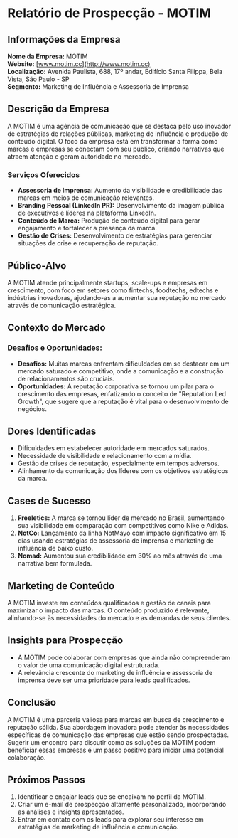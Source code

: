 # Relatório de Prospecção - MOTIM

## Informações da Empresa
**Nome da Empresa:** MOTIM  
**Website:** [www.motim.cc](http://www.motim.cc)  
**Localização:** Avenida Paulista, 688, 17º andar, Edifício Santa Filippa, Bela Vista, São Paulo - SP  
**Segmento:** Marketing de Influência e Assessoria de Imprensa  

## Descrição da Empresa
A MOTIM é uma agência de comunicação que se destaca pelo uso inovador de estratégias de relações públicas, marketing de influência e produção de conteúdo digital. O foco da empresa está em transformar a forma como marcas e empresas se conectam com seu público, criando narrativas que atraem atenção e geram autoridade no mercado.

### Serviços Oferecidos
- **Assessoria de Imprensa:** Aumento da visibilidade e credibilidade das marcas em meios de comunicação relevantes.
- **Branding Pessoal (LinkedIn PR):** Desenvolvimento da imagem pública de executivos e líderes na plataforma LinkedIn.
- **Conteúdo de Marca:** Produção de conteúdo digital para gerar engajamento e fortalecer a presença da marca.
- **Gestão de Crises:** Desenvolvimento de estratégias para gerenciar situações de crise e recuperação de reputação.

## Público-Alvo
A MOTIM atende principalmente startups, scale-ups e empresas em crescimento, com foco em setores como fintechs, foodtechs, edtechs e indústrias inovadoras, ajudando-as a aumentar sua reputação no mercado através de comunicação estratégica.

## Contexto do Mercado
### Desafios e Oportunidades:
- **Desafios:** Muitas marcas enfrentam dificuldades em se destacar em um mercado saturado e competitivo, onde a comunicação e a construção de relacionamentos são cruciais.
- **Oportunidades:** A reputação corporativa se tornou um pilar para o crescimento das empresas, enfatizando o conceito de "Reputation Led Growth", que sugere que a reputação é vital para o desenvolvimento de negócios.

## Dores Identificadas
- Dificuldades em estabelecer autoridade em mercados saturados.
- Necessidade de visibilidade e relacionamento com a mídia.
- Gestão de crises de reputação, especialmente em tempos adversos.
- Alinhamento da comunicação dos líderes com os objetivos estratégicos da marca.

## Cases de Sucesso
1. **Freeletics:** A marca se tornou líder de mercado no Brasil, aumentando sua visibilidade em comparação com competitivos como Nike e Adidas.
2. **NotCo:** Lançamento da linha NotMayo com impacto significativo em 15 dias usando estratégias de assessoria de imprensa e marketing de influência de baixo custo.
3. **Nomad:** Aumentou sua credibilidade em 30% ao mês através de uma narrativa bem formulada.

## Marketing de Conteúdo
A MOTIM investe em conteúdos qualificados e gestão de canais para maximizar o impacto das marcas. O conteúdo produzido é relevante, alinhando-se às necessidades do mercado e as demandas de seus clientes.

## Insights para Prospecção
- A MOTIM pode colaborar com empresas que ainda não compreenderam o valor de uma comunicação digital estruturada.
- A relevância crescente do marketing de influência e assessoria de imprensa deve ser uma prioridade para leads qualificados.

## Conclusão
A MOTIM é uma parceria valiosa para marcas em busca de crescimento e reputação sólida. Sua abordagem inovadora pode atender às necessidades específicas de comunicação das empresas que estão sendo prospectadas. Sugerir um encontro para discutir como as soluções da MOTIM podem beneficiar essas empresas é um passo positivo para iniciar uma potencial colaboração.

## Próximos Passos
1. Identificar e engajar leads que se encaixam no perfil da MOTIM.
2. Criar um e-mail de prospecção altamente personalizado, incorporando as análises e insights apresentados.
3. Entrar em contato com os leads para explorar seu interesse em estratégias de marketing de influência e comunicação.